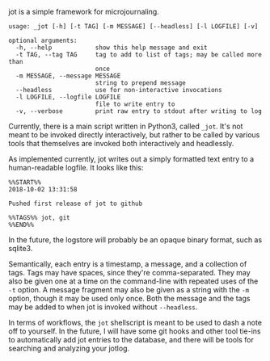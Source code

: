 jot is a simple framework for microjournaling.

``` text
usage: _jot [-h] [-t TAG] [-m MESSAGE] [--headless] [-l LOGFILE] [-v]

optional arguments:
  -h, --help            show this help message and exit
  -t TAG, --tag TAG     tag to add to list of tags; may be called more than
                        once
  -m MESSAGE, --message MESSAGE
                        string to prepend message
  --headless            use for non-interactive invocations
  -l LOGFILE, --logfile LOGFILE
                        file to write entry to
  -v, --verbose         print raw entry to stdout after writing to log
```

Currently, there is a main script written in Python3, called ```_jot```. It's
not meant to be invoked directly interactively, but rather to be called by
various tools that themselves are invoked both interactively and headlessly.

As implemented currently, jot writes out a simply formatted text entry to a
human-readable logfile. It looks like this:

``` text
%%START%%
2018-10-02 13:31:58

Pushed first release of jot to github

%%TAGS%% jot, git
%%END%%

```

In the future, the logstore will probably be an opaque binary format, such as
sqlite3.

Semantically, each entry is a timestamp, a message, and a collection of
tags. Tags may have spaces, since they're comma-separated. They may also be
given one at a time on the command-line with repeated uses of the ```-t```
option. A message fragment may also be given as a string with the ```-m```
option, though it may be used only once. Both the message and the tags may be
added to when jot is invoked without ```--headless```.

In terms of workflows, the ```jot``` shellscript is meant to be used to dash a
note off to yourself. In the future, I will have some git hooks and other tool
tie-ins to automatically add jot entries to the database, and there will be
tools for searching and analyzing your jotlog.
